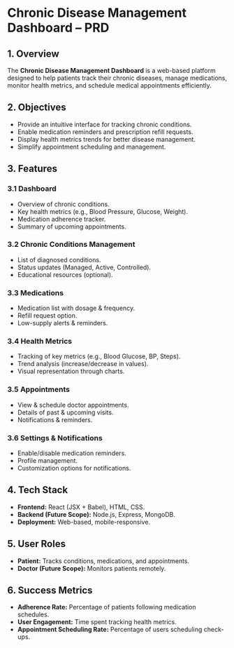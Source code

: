 # Chronic Disease Management Dashboard – PRD

## 1. Overview
The **Chronic Disease Management Dashboard** is a web-based platform designed to help patients track their chronic diseases, manage medications, monitor health metrics, and schedule medical appointments efficiently.

## 2. Objectives
- Provide an intuitive interface for tracking chronic conditions.
- Enable medication reminders and prescription refill requests.
- Display health metrics trends for better disease management.
- Simplify appointment scheduling and management.

## 3. Features
### 3.1 Dashboard
- Overview of chronic conditions.
- Key health metrics (e.g., Blood Pressure, Glucose, Weight).
- Medication adherence tracker.
- Summary of upcoming appointments.

### 3.2 Chronic Conditions Management
- List of diagnosed conditions.
- Status updates (Managed, Active, Controlled).
- Educational resources (optional).

### 3.3 Medications
- Medication list with dosage & frequency.
- Refill request option.
- Low-supply alerts & reminders.

### 3.4 Health Metrics
- Tracking of key metrics (e.g., Blood Glucose, BP, Steps).
- Trend analysis (increase/decrease in values).
- Visual representation through charts.

### 3.5 Appointments
- View & schedule doctor appointments.
- Details of past & upcoming visits.
- Notifications & reminders.

### 3.6 Settings & Notifications
- Enable/disable medication reminders.
- Profile management.
- Customization options for notifications.

## 4. Tech Stack
- **Frontend:** React (JSX + Babel), HTML, CSS.
- **Backend (Future Scope):** Node.js, Express, MongoDB.
- **Deployment:** Web-based, mobile-responsive.

## 5. User Roles
- **Patient:** Tracks conditions, medications, and appointments.
- **Doctor (Future Scope):** Monitors patients remotely.

## 6. Success Metrics
- **Adherence Rate:** Percentage of patients following medication schedules.
- **User Engagement:** Time spent tracking health metrics.
- **Appointment Scheduling Rate:** Percentage of users scheduling check-ups.
